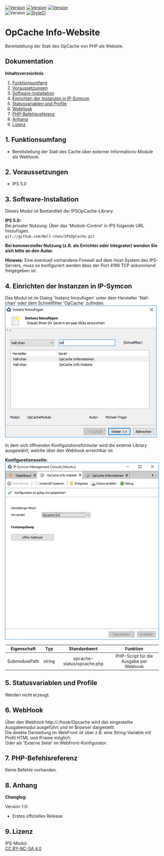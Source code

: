 [![Version](https://img.shields.io/badge/Symcon-PHPModul-red.svg)](https://www.symcon.de/service/dokumentation/entwicklerbereich/sdk-tools/sdk-php/)
[![Version](https://img.shields.io/badge/Modul%20Version-1.00-blue.svg)]()
[![Version](https://img.shields.io/badge/License-CC%20BY--NC--SA%204.0-green.svg)](https://creativecommons.org/licenses/by-nc-sa/4.0/)  
![Version](https://img.shields.io/badge/Symcon%20Version-5.0%20%3E-green.svg)
[![StyleCI](https://styleci.io/repos/125710396/shield?style=flat)](https://styleci.io/repos/125710396)  

# OpCache Info-Website  
Bereitstellung der Stati des OpCache von PHP als Website.  

## Dokumentation

**Inhaltsverzeichnis**

1. [Funktionsumfang](#1-funktionsumfang)  
2. [Voraussetzungen](#2-voraussetzungen)  
3. [Software-Installation](#3-software-installation) 
4. [Einrichten der Instanzen in IP-Symcon](#4-einrichten-der-instanzen-in-ip-symcon)
5. [Statusvariablen und Profile](#5-statusvariablen-und-profile)
6. [WebHook](#6-webhook)
7. [PHP-Befehlsreferenz](#7-php-befehlsreferenz) 
8. [Anhang](#8-anhang)  
9. [Lizenz](#9-lizenz)

## 1. Funktionsumfang

 - Bereitstellung der Stati des Cache über externer Informations-Module als Webhook.  

## 2. Voraussetzungen

 - IPS 5.0

## 3. Software-Installation

 Dieses Modul ist Bestandteil der IPSOpCache-Library.

**IPS 5.0:**  
   Bei privater Nutzung: Über das 'Module-Control' in IPS folgende URL hinzufügen.  
    `git://github.com/Nall-chan/IPSOpCache.git`  

   **Bei kommerzieller Nutzung (z.B. als Errichter oder Integrator) wenden Sie sich bitte an den Autor.**  

**Hinweis:**
  Eine eventuell vorhandene Firewall auf dem Host-System des IPS-Servers, muss so konfiguriert werden dass der Port 4196 TCP ankommend freigegeben ist.  

## 4. Einrichten der Instanzen in IP-Symcon

Das Modul ist im Dialog 'Instanz hinzufügen' unter dem Hersteller 'Nall-chan' oder dem Schnellfilter 'OpCache' zufinden.  
![Instanz hinzufügen](../imgs/addInstance.png)  

In dem sich öffnenden Konfigurationsformular wird die externe Library ausgewählt, welche über den Webhook erreichbar ist.  

**Konfigurationsseite:**  
![Instanz hinzufügen](../imgs/settingSite.png)  

| Eigenschaft   | Typ     | Standardwert               | Funktion                               |
| :-----------: | :-----: | :------------------------: | :------------------------------------: |
| SubmodulePath | string  | opcache-status/opcache.php | PHP-Script für die Ausgabe per Webhook |


## 5. Statusvariablen und Profile

Werden nicht erzeugt.  

## 6. WebHook

Über den Webhook http://<IP>:<PORT>/hook/Opcache wird das eingestellte Ausgabemodul ausgeführt und im Browser dargestellt.  
Die direkte Darstellung im WebFront ist über z.B. eine String-Variable mit Profil HTML und IFrame möglich.  
Oder als 'Externe Seite' im WebFront-Konfigurator.  

## 7. PHP-Befehlsreferenz

Keine Befehle vorhanden.

## 8. Anhang

**Changlog:**  

Version 1.0:  
 - Erstes offizielles Release  

## 9. Lizenz

  IPS-Modul:  
  [CC BY-NC-SA 4.0](https://creativecommons.org/licenses/by-nc-sa/4.0/)  
